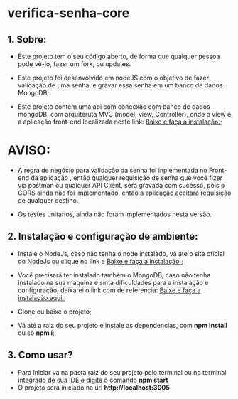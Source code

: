 # verifica-senha-core

## 1. Sobre:
- Este projeto tem o seu código aberto, de forma que qualquer pessoa pode vê-lo, fazer um fork, ou updates.

- Este projeto foi desenvolvido em nodeJS com o objetivo de fazer validação de uma senha, e gravar essa senha em um banco de dados MongoDB;

- Este projeto contém uma api com conecxão com banco de dados mongoDB, com arquiteruta MVC (model, view, Controller), onde o view é a aplicação front-end localizada neste link: [Baixe e faça a instalação.](https://github.com/mbrandao10/verifica-senha-front);

# AVISO:
- A regra de negócio para validação da senha foi inplementada no Front-end da aplicação , então qualquer requisição de senha que você fizer via postman ou qualquer API Client, será gravada com sucesso, pois o CORS ainda não foi implementado, então a aplicação aceitará requisição de qualquer destino.

- Os testes unitarios, ainda não foram implementados nesta versão.


## 2. Instalação e configuração de ambiente:

- Instale o NodeJs, caso não tenha o node instalado, vá ate o site oficial do NodeJs ou clique no link e [Baixe e faça a instalação.](https://nodejs.org/en/download);

- Você precisará ter instalado também o MongoDB, 
caso não tenha instalado na sua maquina e sinta dificuldades para a instalação e configuração, 
deixarei o link com de referencia: [Baixe e faça a instalação aqui.](https://www.youtube.com/watch?v=skK5xj-CK-Q);

- Clone ou baixe o projeto;
- Vá até a raiz do seu projeto e instale as dependencias, com **npm install** ou só **npm i**;



## 3. Como usar?

- Para iniciar va na pasta raiz do seu projeto pelo terminal ou no terminal integrado de sua IDE e digite o comando **npm start**
- O projeto será iniciado na url **http://localhost:3005**





